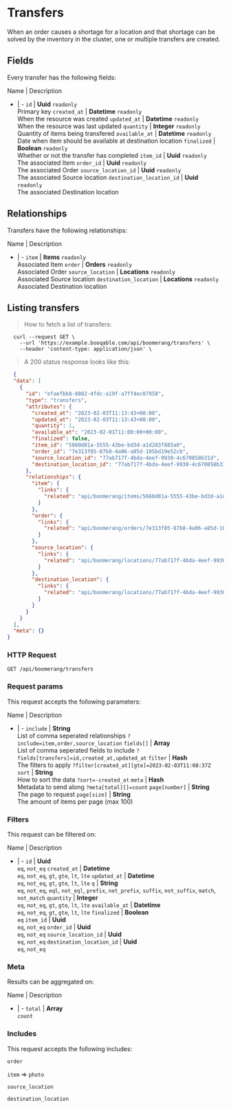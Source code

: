 # Transfers

When an order causes a shortage for a location and that shortage can be solved by the inventory in the cluster, one or multiple transfers are created.

## Fields
Every transfer has the following fields:

Name | Description
- | -
`id` | **Uuid** `readonly`<br>Primary key
`created_at` | **Datetime** `readonly`<br>When the resource was created
`updated_at` | **Datetime** `readonly`<br>When the resource was last updated
`quantity` | **Integer** `readonly`<br>Quantity of items being transfered
`available_at` | **Datetime** `readonly`<br>Date when item should be available at destination location
`finalized` | **Boolean** `readonly`<br>Whether or not the transfer has completed
`item_id` | **Uuid** `readonly`<br>The associated Item
`order_id` | **Uuid** `readonly`<br>The associated Order
`source_location_id` | **Uuid** `readonly`<br>The associated Source location
`destination_location_id` | **Uuid** `readonly`<br>The associated Destination location


## Relationships
Transfers have the following relationships:

Name | Description
- | -
`item` | **Items** `readonly`<br>Associated Item
`order` | **Orders** `readonly`<br>Associated Order
`source_location` | **Locations** `readonly`<br>Associated Source location
`destination_location` | **Locations** `readonly`<br>Associated Destination location


## Listing transfers



> How to fetch a list of transfers:

```shell
  curl --request GET \
    --url 'https://example.booqable.com/api/boomerang/transfers' \
    --header 'content-type: application/json' \
```

> A 200 status response looks like this:

```json
  {
  "data": [
    {
      "id": "efaefbb8-8802-4fdc-a19f-a7ff4ec07958",
      "type": "transfers",
      "attributes": {
        "created_at": "2023-02-03T11:13:43+00:00",
        "updated_at": "2023-02-03T11:13:43+00:00",
        "quantity": 1,
        "available_at": "2023-02-01T11:00:00+00:00",
        "finalized": false,
        "item_id": "5660d81a-5555-43be-bd3d-a1d283f885a0",
        "order_id": "7e313f85-87b8-4a06-a85d-105bd19e52cb",
        "source_location_id": "77ab717f-4bda-4eef-9930-4c670858b31d",
        "destination_location_id": "77ab717f-4bda-4eef-9930-4c670858b31d"
      },
      "relationships": {
        "item": {
          "links": {
            "related": "api/boomerang/items/5660d81a-5555-43be-bd3d-a1d283f885a0"
          }
        },
        "order": {
          "links": {
            "related": "api/boomerang/orders/7e313f85-87b8-4a06-a85d-105bd19e52cb"
          }
        },
        "source_location": {
          "links": {
            "related": "api/boomerang/locations/77ab717f-4bda-4eef-9930-4c670858b31d"
          }
        },
        "destination_location": {
          "links": {
            "related": "api/boomerang/locations/77ab717f-4bda-4eef-9930-4c670858b31d"
          }
        }
      }
    }
  ],
  "meta": {}
}
```

### HTTP Request

`GET /api/boomerang/transfers`

### Request params

This request accepts the following parameters:

Name | Description
- | -
`include` | **String** <br>List of comma seperated relationships `?include=item,order,source_location`
`fields[]` | **Array** <br>List of comma seperated fields to include `?fields[transfers]=id,created_at,updated_at`
`filter` | **Hash** <br>The filters to apply `?filter[created_at][gte]=2023-02-03T11:08:37Z`
`sort` | **String** <br>How to sort the data `?sort=-created_at`
`meta` | **Hash** <br>Metadata to send along `?meta[total][]=count`
`page[number]` | **String** <br>The page to request
`page[size]` | **String** <br>The amount of items per page (max 100)


### Filters

This request can be filtered on:

Name | Description
- | -
`id` | **Uuid** <br>`eq`, `not_eq`
`created_at` | **Datetime** <br>`eq`, `not_eq`, `gt`, `gte`, `lt`, `lte`
`updated_at` | **Datetime** <br>`eq`, `not_eq`, `gt`, `gte`, `lt`, `lte`
`q` | **String** <br>`eq`, `not_eq`, `eql`, `not_eql`, `prefix`, `not_prefix`, `suffix`, `not_suffix`, `match`, `not_match`
`quantity` | **Integer** <br>`eq`, `not_eq`, `gt`, `gte`, `lt`, `lte`
`available_at` | **Datetime** <br>`eq`, `not_eq`, `gt`, `gte`, `lt`, `lte`
`finalized` | **Boolean** <br>`eq`
`item_id` | **Uuid** <br>`eq`, `not_eq`
`order_id` | **Uuid** <br>`eq`, `not_eq`
`source_location_id` | **Uuid** <br>`eq`, `not_eq`
`destination_location_id` | **Uuid** <br>`eq`, `not_eq`


### Meta

Results can be aggregated on:

Name | Description
- | -
`total` | **Array** <br>`count`


### Includes

This request accepts the following includes:

`order`


`item` => 
`photo`




`source_location`


`destination_location`





